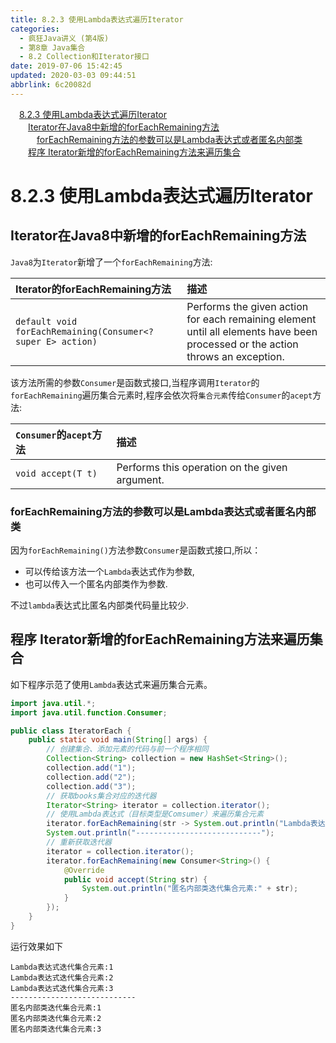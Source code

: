 ```yaml
---
title: 8.2.3 使用Lambda表达式遍历Iterator
categories: 
  - 疯狂Java讲义 (第4版)
  - 第8章 Java集合
  - 8.2 Collection和Iterator接口
date: 2019-07-06 15:42:45
updated: 2020-03-03 09:44:51
abbrlink: 6c20082d
---
```

<div id='my_toc'><a href="/JavaReadingNotes/6c20082d/#8-2-3-使用Lambda表达式遍历Iterator" class="header_1">8.2.3 使用Lambda表达式遍历Iterator</a>&nbsp;<br><a href="/JavaReadingNotes/6c20082d/#Iterator在Java8中新增的forEachRemaining方法" class="header_2">Iterator在Java8中新增的forEachRemaining方法</a>&nbsp;<br><a href="/JavaReadingNotes/6c20082d/#forEachRemaining方法的参数可以是Lambda表达式或者匿名内部类" class="header_3">forEachRemaining方法的参数可以是Lambda表达式或者匿名内部类</a>&nbsp;<br><a href="/JavaReadingNotes/6c20082d/#程序-Iterator新增的forEachRemaining方法来遍历集合" class="header_2">程序 Iterator新增的forEachRemaining方法来遍历集合</a>&nbsp;<br></div>
<style>.header_1{margin-left: 1em;}.header_2{margin-left: 2em;}.header_3{margin-left: 3em;}.header_4{margin-left: 4em;}.header_5{margin-left: 5em;}.header_6{margin-left: 6em;}</style>
<!--more-->
<script>if (navigator.platform.search('arm')==-1){document.getElementById('my_toc').style.display = 'none';}var e,p = document.getElementsByTagName('p');while (p.length>0) {e = p[0];e.parentElement.removeChild(e);}</script>

<!--end-->
<!--SSTStart-->
# 8.2.3 使用Lambda表达式遍历Iterator
## Iterator在Java8中新增的forEachRemaining方法
`Java8`为`Iterator`新增了一个`forEachRemaining`方法:

|Iterator的forEachRemaining方法|描述|
|:--|:--|
|`default void forEachRemaining(Consumer<? super E> action)`|Performs the given action for each remaining element until all elements have been processed or the action throws an exception.|

该方法所需的参数`Consumer`是函数式接口,当程序调用`Iterator`的`forEachRemaining`遍历集合元素时,程序会依次将`集合元素`传给`Consumer`的`acept`方法:

|`Consumer`的`acept`方法|描述|
|:--|:--|
|`void accept(T t)`|Performs this operation on the given argument.|

### forEachRemaining方法的参数可以是Lambda表达式或者匿名内部类
因为`forEachRemaining()`方法参数`Consumer`是函数式接口,所以：
- 可以传给该方法一个`Lambda`表达式作为参数,
- 也可以传入一个匿名内部类作为参数.

不过`lambda`表达式比匿名内部类代码量比较少.
<!--SSTStop-->
## 程序 Iterator新增的forEachRemaining方法来遍历集合
如下程序示范了使用`Lambda`表达式来遍历集合元素。
```java
import java.util.*;
import java.util.function.Consumer;

public class IteratorEach {
    public static void main(String[] args) {
        // 创建集合、添加元素的代码与前一个程序相同
        Collection<String> collection = new HashSet<String>();
        collection.add("1");
        collection.add("2");
        collection.add("3");
        // 获取books集合对应的迭代器
        Iterator<String> iterator = collection.iterator();
        // 使用Lambda表达式（目标类型是Comsumer）来遍历集合元素
        iterator.forEachRemaining(str -> System.out.println("Lambda表达式迭代集合元素:" + str));
        System.out.println("----------------------------");
        // 重新获取迭代器
        iterator = collection.iterator();
        iterator.forEachRemaining(new Consumer<String>() {
            @Override
            public void accept(String str) {
                System.out.println("匿名内部类迭代集合元素:" + str);
            }
        });
    }
}
```
运行效果如下
```
Lambda表达式迭代集合元素:1
Lambda表达式迭代集合元素:2
Lambda表达式迭代集合元素:3
----------------------------
匿名内部类迭代集合元素:1
匿名内部类迭代集合元素:2
匿名内部类迭代集合元素:3
```
